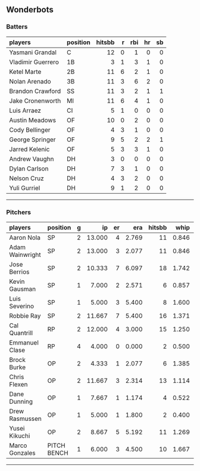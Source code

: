 ## Wonderbots

### Batters

 
|players           |position | hitsbb|  r| rbi| hr| sb| 
|:-----------------|:--------|------:|--:|---:|--:|--:| 
|Yasmani Grandal   |C        |     12|  0|   1|  0|  0| 
|Vladimir Guerrero |1B       |      3|  1|   3|  1|  0| 
|Ketel Marte       |2B       |     11|  6|   2|  1|  0| 
|Nolan Arenado     |3B       |     11|  3|   6|  2|  0| 
|Brandon Crawford  |SS       |     11|  3|   2|  1|  1| 
|Jake Cronenworth  |MI       |     11|  6|   4|  1|  0| 
|Luis Arraez       |CI       |      5|  1|   0|  0|  0| 
|Austin Meadows    |OF       |     10|  0|   2|  0|  0| 
|Cody Bellinger    |OF       |      4|  3|   1|  0|  0| 
|George Springer   |OF       |      9|  5|   2|  2|  1| 
|Jarred Kelenic    |OF       |      5|  3|   3|  1|  0| 
|Andrew Vaughn     |DH       |      3|  0|   0|  0|  0| 
|Dylan Carlson     |DH       |      7|  3|   1|  0|  0| 
|Nelson Cruz       |DH       |      4|  3|   2|  0|  0| 
|Yuli Gurriel      |DH       |      9|  1|   2|  0|  0| 

* * *

### Pitchers

 
|players         |position    |  g|     ip| er|   era| hitsbb|  whip| so|  w| sv| 
|:---------------|:-----------|--:|------:|--:|-----:|------:|-----:|--:|--:|--:| 
|Aaron Nola      |SP          |  2| 13.000|  4| 2.769|     11| 0.846| 16|  0|  0| 
|Adam Wainwright |SP          |  2| 13.000|  3| 2.077|     11| 0.846|  6|  1|  0| 
|Jose Berrios    |SP          |  2| 10.333|  7| 6.097|     18| 1.742|  5|  1|  0| 
|Kevin Gausman   |SP          |  1|  7.000|  2| 2.571|      6| 0.857| 10|  1|  0| 
|Luis Severino   |SP          |  1|  5.000|  3| 5.400|      8| 1.600|  4|  0|  0| 
|Robbie Ray      |SP          |  2| 11.667|  7| 5.400|     16| 1.371| 13|  0|  0| 
|Cal Quantrill   |RP          |  2| 12.000|  4| 3.000|     15| 1.250| 11|  0|  0| 
|Emmanuel Clase  |RP          |  4|  4.000|  0| 0.000|      2| 0.500|  4|  0|  3| 
|Brock Burke     |OP          |  2|  4.333|  1| 2.077|      6| 1.385|  5|  1|  0| 
|Chris Flexen    |OP          |  2| 11.667|  3| 2.314|     13| 1.114|  6|  0|  0| 
|Dane Dunning    |OP          |  1|  7.667|  1| 1.174|      4| 0.522|  7|  1|  0| 
|Drew Rasmussen  |OP          |  1|  5.000|  1| 1.800|      2| 0.400|  3|  1|  0| 
|Yusei Kikuchi   |OP          |  2|  8.667|  5| 5.192|     11| 1.269| 11|  1|  0| 
|Marco Gonzales  |PITCH BENCH |  1|  6.000|  3| 4.500|     10| 1.667|  2|  0|  0| 


* * *


